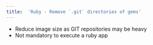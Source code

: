 ```yaml
---
title:	'Ruby - Remove `.git` directories of gems'
---
```


* Reduce image size as GIT repositories may be heavy
* Not mandatory to execute a ruby app
